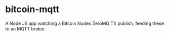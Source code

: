 # bitcoin-mqtt
A Node JS app watching a Bitcoin Nodes ZeroMQ TX publish, feeding these to an MQTT broker.
